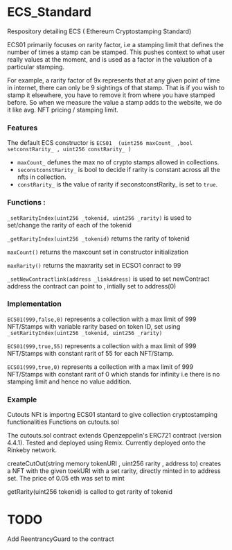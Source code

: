 # ECS_Standard
Respository detailing ECS ( Ethereum Cryptostamping Standard)

ECS01 primarily focuses on rarity factor, i.e a stamping limit that defines the number of times a stamp can be stamped. This pushes context to what user really values at the moment, and is used as a factor in the valuation of a particular stamping.

For example, a rarity factor of 9x represents that at any given point of time in internet, there can only be 9 sightings of that stamp. That is if you wish to stamp it elsewhere, you have to remove it from where you have stamped before. So when we measure the value a stamp adds to the website, we do it like avg. NFT pricing / stamping limit. 


### Features

The default ECS constructor is 
`ECS01  (uint256 maxCount_ ,bool setconstRarity_ , uint256 constRarity_ )` 

- `maxCount_` defunes the max no of crypto stamps allowed in collections.
- `seconstconstRarity_` is bool to decide if rarity is constant across all the nfts in collection. 
- `constRarity_` is the value of rarity if seconstconstRarity_ is set to `true`.

### Functions :

`_setRarityIndex(uint256 _tokenid, uint256 _rarity)` is used to set/change the rarity of each of the tokenid 

`_getRarityIndex(uint256 _tokenid)` returns the rarity of tokenid

`maxCount()` returns the maxcount set in constructor initialization

`maxRarity()` returns the maxrarity set in ECSO1 conract to 99

`_setNewContractlink(address _linkAdress)` is used to set newContract address the contract can point to , intially set to address(0)

### Implementation

`ECS01(999,false,0)` represents a collection with a max limit of 999 NFT/Stamps with variable rarity based on token ID, set using `_setRarityIndex(uint256 _tokenid, uint256 _rarity)`

`ECS01(999,true,55)` represents a collection with a max limit of 999 NFT/Stamps with constant rarit of 55 for each NFT/Stamp.

`ECS01(999,true,0)` represents a collection with a max limit of 999 NFT/Stamps with constant rarit of 0 which stands for infinity i.e there is no stamping limit and hence no value addition.


### Example

Cutouts NFt is importng ECS01 stantard to give collection cryptostamping functionalities
Functions on cutouts.sol

The cutouts.sol contract extends Openzeppelin's ERC721 contract (version 4.4.1). Tested and deployed using Remix. Currently deployed onto the Rinkeby network.

createCutOut(string memory tokenURI , uint256 rarity , address to) creates a NFT with the given toekURI with a set rarity, directly minted in to address set. The price of 0.05 eth was set to mint 

getRarity(uint256 tokenid) is called to get rarity of tokenid

# TODO

Add ReentrancyGuard to the contract
